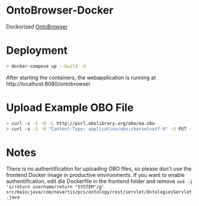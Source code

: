 # OntoBrowser-Docker
Dockorized [OntoBrowser](https://github.com/Novartis/ontobrowser)

# Deployment
```sh
> docker-compose up --build -d
```

After starting the containers, the webapplication is running at http://localhost:8080/ontobrowser

# Upload Example OBO File
```sh
> curl -s -S -O -L http://purl.obolibrary.org/obo/ma.obo
> curl -s -S -H "Content-Type: application/obo;charset=utf-8" -X PUT --data-binary "@ma.obo" -u SYSTEM "http://localhost:8080/ontobrowser/ontologies/Mouse%20adult%20gross%20anatomy"
```

# Notes
There is no authentification for uploading OBO files, so please don't use the frontend Docker image in productive environments.
If you want to enable authentification, edit die Dockerfile in the frontend folder and remove `sed -i 's/return username/return "SYSTEM"/g' src/main/java/com/novartis/pcs/ontology/rest/servlet/OntologiesServlet.java`
